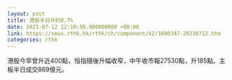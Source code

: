 ```yaml
---
layout: post
title: 港股半日升約0.7%
date: 2021-07-12 12:10:56.000000000 +08:00
link: https://news.rthk.hk/rthk/ch/component/k2/1600347-20210712.htm
categories: rthk
---
```


港股今早曾升近400點，恒指隨後升幅收窄，中午收市報27530點，升185點。主板半日成交869億元。
